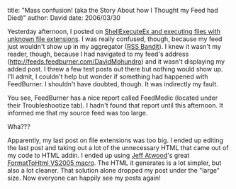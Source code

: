 
title: "Mass confusion! (aka the Story About how I Thought my Feed had Died)"
author: David
date: 2006/03/30

<P>Yesterday afternoon, I posted on <A href="http://www.mohundro.com/blog/PermaLink,guid,2e837c6d-a5b5-4eb1-a679-b375d27b3d06.aspx">ShellExecuteEx and executing files with unknown file extensions</A>. I was really confused, though, because my feed just wouldn't show up in my aggregator (<A href="http://www.rssbandit.org">RSS Bandit</A>). I knew it wasn't my reader, though, because I had navigated to my feed's address (<A href="http://feeds.feedburner.com/DavidMohundro">http://feeds.feedburner.com/DavidMohundro</A>) and it wasn't displaying my added post. I threw a few test posts out there but nothing would show up. I'll admit, I couldn't help but wonder if something had happened with FeedBurner. I shouldn't have doubted, though. It was indirectly my fault.</P>
<P>You see, FeedBurner has a nice report called FeedMedic (located under their Troubleshootize tab). I hadn't found that report until this afternoon. It informed me that my source feed was too large. </P>
<P>Wha??? </P>
<P>Apparently, my last post on file extensions was too big. I ended up editing the last post and taking out a lot of the unnecessary HTML that came out of my code to HTML addin. I ended up using <A href="http://www.codinghorror.com/blog/">Jeff Atwood</A>'s great <A href="http://www.codinghorror.com/blog/archives/000429.html">FormatToHtml VS2005 macro</A>. The HTML it generates is a lot simpler, but also a lot cleaner. That solution alone dropped my post under the "large" size. Now everyone can happily see my posts again!</P>

